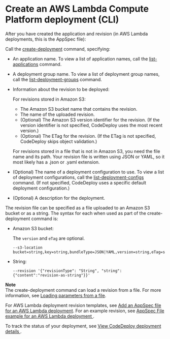 # Create an AWS Lambda Compute Platform deployment \(CLI\)<a name="deployments-create-lambda-cli"></a>



After you have created the application and revision \(in AWS Lambda deployments, this is the AppSpec file\):

Call the [create\-deployment](https://docs.aws.amazon.com/cli/latest/reference/deploy/create-deployment.html) command, specifying:
+ An application name\. To view a list of application names, call the [list\-applications](https://docs.aws.amazon.com/cli/latest/reference/deploy/list-applications.html) command\.
+ A deployment group name\. To view a list of deployment group names, call the [list\-deployment\-groups](https://docs.aws.amazon.com/cli/latest/reference/deploy/list-deployment-groups.html) command\.
+ Information about the revision to be deployed:

  For revisions stored in Amazon S3:
  + The Amazon S3 bucket name that contains the revision\.
  + The name of the uploaded revision\.
  + \(Optional\) The Amazon S3 version identifier for the revision\. \(If the version identifier is not specified, CodeDeploy uses the most recent version\.\)
  + \(Optional\) The ETag for the revision\. \(If the ETag is not specified, CodeDeploy skips object validation\.\)

  For revisions stored in a file that is not in Amazon S3, you need the file name and its path\. Your revision file is written using JSON or YAML, so it most likely has a \.json or \.yaml extension\.
+ \(Optional\) The name of a deployment configuration to use\. To view a list of deployment configurations, call the [list\-deployment\-configs](https://docs.aws.amazon.com/cli/latest/reference/deploy/list-deployment-configs.html) command\. \(If not specified, CodeDeploy uses a specific default deployment configuration\.\)
+ \(Optional\) A description for the deployment\.

The revision file can be specified as a file uploaded to an Amazon S3 bucket or as a string\. The syntax for each when used as part of the create\-deployment command is:
+ Amazon S3 bucket:

  The `version` and `eTag` are optional\.

  ```
  --s3-location bucket=string,key=string,bundleType=JSON|YAML,version=string,eTag=string
  ```
+ String:

  ```
  --revision '{"revisionType": "String", "string": {"content":"revision-as-string"}}'
  ```

**Note**  
The create\-deployment command can load a revision from a file\. For more information, see [Loading parameters from a file](https://docs.aws.amazon.com/cli/latest/userguide/cli-using-param.html#cli-using-param-file)\. 

For AWS Lambda deployment revision templates, see [Add an AppSpec file for an AWS Lambda deployment](application-revisions-appspec-file.md#add-appspec-file-lambda)\. For an example revision, see [ AppSpec File example for an AWS Lambda deployment ](reference-appspec-file-example.md#appspec-file-example-lambda)\.

To track the status of your deployment, see [View CodeDeploy deployment details ](deployments-view-details.md)\.